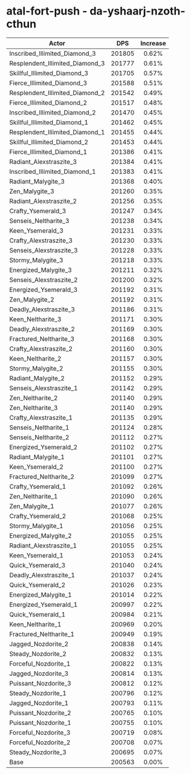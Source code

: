 # atal-fort-push - da-yshaarj-nzoth-cthun
| Actor | DPS | Increase |
|---|:---:|:---:|
|Inscribed_Illimited_Diamond_3|201805|0.62%|
|Resplendent_Illimited_Diamond_3|201777|0.61%|
|Skillful_Illimited_Diamond_3|201705|0.57%|
|Fierce_Illimited_Diamond_3|201588|0.51%|
|Resplendent_Illimited_Diamond_2|201542|0.49%|
|Fierce_Illimited_Diamond_2|201517|0.48%|
|Inscribed_Illimited_Diamond_2|201470|0.45%|
|Skillful_Illimited_Diamond_1|201462|0.45%|
|Resplendent_Illimited_Diamond_1|201455|0.44%|
|Skillful_Illimited_Diamond_2|201453|0.44%|
|Fierce_Illimited_Diamond_1|201386|0.41%|
|Radiant_Alexstraszite_3|201384|0.41%|
|Inscribed_Illimited_Diamond_1|201383|0.41%|
|Radiant_Malygite_3|201368|0.40%|
|Zen_Malygite_3|201260|0.35%|
|Radiant_Alexstraszite_2|201256|0.35%|
|Crafty_Ysemerald_3|201247|0.34%|
|Senseis_Neltharite_3|201238|0.34%|
|Keen_Ysemerald_3|201231|0.33%|
|Crafty_Alexstraszite_3|201230|0.33%|
|Senseis_Alexstraszite_3|201228|0.33%|
|Stormy_Malygite_3|201218|0.33%|
|Energized_Malygite_3|201211|0.32%|
|Senseis_Alexstraszite_2|201200|0.32%|
|Energized_Ysemerald_3|201192|0.31%|
|Zen_Malygite_2|201192|0.31%|
|Deadly_Alexstraszite_3|201186|0.31%|
|Keen_Neltharite_3|201171|0.30%|
|Deadly_Alexstraszite_2|201169|0.30%|
|Fractured_Neltharite_3|201168|0.30%|
|Crafty_Alexstraszite_2|201160|0.30%|
|Keen_Neltharite_2|201157|0.30%|
|Stormy_Malygite_2|201155|0.30%|
|Radiant_Malygite_2|201152|0.29%|
|Senseis_Alexstraszite_1|201142|0.29%|
|Zen_Neltharite_2|201140|0.29%|
|Zen_Neltharite_3|201140|0.29%|
|Crafty_Alexstraszite_1|201135|0.29%|
|Senseis_Neltharite_1|201124|0.28%|
|Senseis_Neltharite_2|201112|0.27%|
|Energized_Ysemerald_2|201102|0.27%|
|Radiant_Malygite_1|201101|0.27%|
|Keen_Ysemerald_2|201100|0.27%|
|Fractured_Neltharite_2|201099|0.27%|
|Crafty_Ysemerald_1|201092|0.26%|
|Zen_Neltharite_1|201090|0.26%|
|Zen_Malygite_1|201077|0.26%|
|Crafty_Ysemerald_2|201068|0.25%|
|Stormy_Malygite_1|201056|0.25%|
|Energized_Malygite_2|201055|0.25%|
|Radiant_Alexstraszite_1|201055|0.25%|
|Keen_Ysemerald_1|201053|0.24%|
|Quick_Ysemerald_3|201040|0.24%|
|Deadly_Alexstraszite_1|201037|0.24%|
|Quick_Ysemerald_2|201026|0.23%|
|Energized_Malygite_1|201014|0.22%|
|Energized_Ysemerald_1|200997|0.22%|
|Quick_Ysemerald_1|200984|0.21%|
|Keen_Neltharite_1|200969|0.20%|
|Fractured_Neltharite_1|200949|0.19%|
|Jagged_Nozdorite_2|200838|0.14%|
|Steady_Nozdorite_2|200832|0.13%|
|Forceful_Nozdorite_1|200822|0.13%|
|Jagged_Nozdorite_3|200814|0.13%|
|Puissant_Nozdorite_3|200812|0.12%|
|Steady_Nozdorite_1|200796|0.12%|
|Jagged_Nozdorite_1|200793|0.11%|
|Puissant_Nozdorite_2|200765|0.10%|
|Puissant_Nozdorite_1|200755|0.10%|
|Forceful_Nozdorite_3|200719|0.08%|
|Forceful_Nozdorite_2|200708|0.07%|
|Steady_Nozdorite_3|200695|0.07%|
|Base|200563|0.00%|
